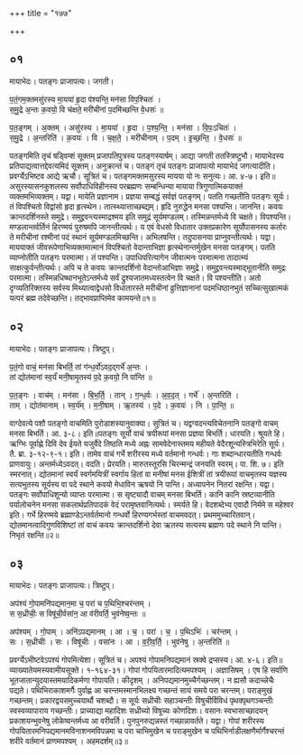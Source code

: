 +++
title = "१७७"

+++


## ०१
मायाभेदः। पतङ्गः प्राजापत्यः। जगती।

प॒तं॒गम॒क्तमसु॑रस्य मा॒यया॑ हृ॒दा प॑श्यन्ति॒ मन॑सा विप॒श्चितः॑ ।  
स॒मु॒द्रे अ॒न्तः क॒वयो॒ वि च॑क्षते॒ मरी॑चीनां प॒दमि॑च्छन्ति वे॒धसः॑ ॥

प॒त॒ङ्गम् । अ॒क्तम् । असु॑रस्य । मा॒यया॑ । हृ॒दा । प॒श्य॒न्ति॒ । मन॑सा । वि॒पः॒ऽचितः॑ ।  
स॒मु॒द्रे । अ॒न्तरिति॑ । क॒वयः॑ । वि । च॒क्ष॒ते॒ । मरी॑चीनाम् । प॒दम् । इ॒च्छ॒न्ति॒ । वे॒धसः॑ ॥

पतङ्गमिति तृचं षड्विम्शं सूक्तम् प्रजापतिपुत्रस्य पतङ्गस्यार्षम्। आद्या जगती ततस्त्रिष्टुभौ। मायाभेदस्य प्रतिपाद्यत्वात्तद्देवत्यमिदं सूक्तम्। अनुक्रान्तं च। पतङ्गं तृचं पतङ्गः प्राजापत्यो मायाभेदं जगत्यादीति। प्रवर्ग्येऽभिष्टव आद्ये ऋचौ। सूत्रितं च। पतङ्गमक्तमसुरस्य मायया यो नः सनुत्यः। आ. ४-७। इति॥असुरस्यासनकुशलस्य सर्वोपाधिविहीनस्य परब्रह्मणः सम्बन्धिन्या मायाया त्रिगुणात्मिकयाक्तं व्यक्तमभिव्यक्तम्। यद्वा। मायेति प्रज्ञानाम। प्रज्ञया सम्बद्धं सर्वज्ञं पतङ्गम्। पतति गच्छतीति पतङ्गः सूर्यः। तं विपश्चितो विद्वांसो हृदा हृत्स्थेन। तात्स्थ्यात्ताच्छब्द्यम्। हृदि नुरुद्धेन मनसा पश्यन्ति। जानन्ति। कवयः क्रान्तदर्शिनस्ते समुद्रे। समुद्द्रवन्त्यस्माद्रश्मय इति समुद्रं सूर्यमण्डलम्। तस्मिन्नन्तर्मध्ये वि चक्षते। विपश्यन्ति। मण्डलान्तर्वर्तिनं हिरण्मयं पुरुषमपि जानन्तीत्यर्थः। य एवं वेधसो विधातार उक्तप्रकारेण सूर्योपासनस्य कर्तारः ते मरीचीनां रश्मीनां पदं स्थानं सूर्यमण्डलमिच्छन्ति। अभिलषन्ति। तदुपासनया प्राप्नुवन्तीत्यर्थः। यद्वा। माययाक्तं जीवरूपेणाभिव्यक्तमात्मानं विपश्चितो वेदान्ताभिज्ञा हृत्स्थेनान्तर्मुखेन मनसा पतङ्गम्। पतति व्याप्नोतीति पतङ्गः परमात्मा। तं पश्यन्ति। उपाधिपरित्यागेन जीवात्मनः परमात्मना तादात्म्यं साक्षत्कुर्वन्तीत्यर्थः। अपि च ते कवयः क्रान्तदर्शिनो वेदान्तोआभिज्ञाः समुद्रे। समुद्द्रवन्त्यस्माद्भूतानीति समुद्रः परमात्मा। तस्मिन्नधिष्थानभूतेऽन्तर्मध्ये सर्वं द्रुश्यजातमध्यस्तत्वेन वि चक्षते। वि पश्यन्तीति। अतो दृग्व्यतिरिक्तस्य सर्वस्य मिथ्यात्वाद्वेधसो विधातारस्ते मरीचीनां व्रुत्तिज्ञानानां पदमधिष्ठानभुतं सच्चित्सुखात्मकं यत्परं ब्रह्म तदेवेच्छन्ति। तद्भावप्राप्तिमेव कामयन्ते॥१॥

## ०२
मायाभेदः। पतङ्गः प्राजापत्यः। त्रिष्टुप्।

प॒तं॒गो वाचं॒ मन॑सा बिभर्ति॒ तां ग॑न्ध॒र्वो॑ऽवद॒द्गर्भे॑ अ॒न्तः ।  
तां द्योत॑मानां स्व॒र्यं॑ मनी॒षामृ॒तस्य॑ प॒दे क॒वयो॒ नि पा॑न्ति ॥

प॒त॒ङ्गः । वाच॑म् । मन॑सा । बि॒भ॒र्ति॒ । तान् । ग॒न्ध॒र्वः । अ॒व॒द॒त् । गर्भे॑ । अ॒न्तरिति॑ ।  
ताम् । द्योत॑मानाम् । स्व॒र्य॑म् । म॒नी॒षाम् । ऋ॒तस्य॑ । प॒दे । क॒वयः॑ । नि । पा॒न्ति॒ ॥

वाग्देवत्ये पशौ पतङ्गो वाचमिति पुरोडाशस्यानुवाक्या। सुत्रितं च। यद्वग्वदन्त्यविचेतनानि पतङ्गो वाचम् मनसा बिभर्ति। आ. ३-८। इति॥पतङ्गः सूर्यो वाचं त्रयीरूपां मनसा प्रज्ञया बिभर्ति। धारयति। श्रूयते हि। ऋग्भिः पूर्वाह्णे दिवि देव ईयते यजुर्वेदे तिष्ठति मध्ये अह्नः सामवेदेनास्तमय महीयते वेदैरशून्यस्त्रिभिरेति सूर्यः। तै. ब्रा. ३-१२-९-१। इति। तामेव वाचं गर्भे शरीरस्य मध्ये वर्तमानो गन्धर्वः। गाः शब्दान्धारयतीति गन्धर्वः प्राणवायुः। अन्तर्मध्येऽवदत्। वदति। प्रेरयति। मारुतस्तूरसि चिरन्मन्द्रं जनयति स्वरम्। पा. शि. ७। इति स्मरनात्। द्योतमानां स्वर्यं स्वर्गमयित्रीं स्वर्गाय हितां वा मनीषां मनस ईशित्रीं तां त्रयीरूपां वाचमृतस्य यज्ञस्य सत्यभुतस्य सूर्यस्य वा पदे स्थाने कवयो मेधाविन ऋषयो नि पान्ति। अध्यापनेन नितरां रक्षन्ति। यद्वा। पतङ्गः सर्वोपाधिशून्यो व्याप्तः परमात्मा। स सृष्ट्यादौ वाचम् मनसा बिभर्ति। कानि कानि स्रष्टव्यानीति पर्यालोचनेन मनसा सकलार्थप्रतिपादकं वेदं परामृष्तवानित्यर्थः। स्मर्यते हि। वेदशब्देभ्य एवादौ निर्ममे स महेश्वर इति। गर्भे हिरण्मये ब्रह्माण्डेऽन्तर्वर्तमानो गन्धर्वो हिरण्यगर्भस्तां वाचमवदत्। प्रथममुच्चारितवान्। द्योतमानत्वादिगुणविशिष्टां तां वाचं कवयः क्रान्तदर्शिनो देवा ऋतस्य सत्यस्य ब्रह्मणः पदे स्थाने नि पान्ति। निभृतं रक्षन्ति॥२॥

## ०३
मायाभेदः। पतङ्गः प्राजापत्यः। त्रिष्टुप्।

अप॑श्यं गो॒पामनि॑पद्यमान॒मा च॒ परा॑ च प॒थिभि॒श्चर॑न्तम् ।  
स स॒ध्रीचीः॒ स विषू॑ची॒र्वसा॑न॒ आ व॑रीवर्ति॒ भुव॑नेष्व॒न्तः ॥

अप॑श्यम् । गो॒पाम् । अनि॑ऽपद्यमानम् । आ । च॒ । परा॑ । च॒ । प॒थिऽभिः॑ । चर॑न्तम् ।  
सः । स॒ध्रीचीः॑ । सः । विषू॑चीः । वसा॑नः । आ । व॒री॒व॒र्ति॒ । भुव॑नेषु । अ॒न्तरिति॑ ॥

प्रवर्ग्येऽभीष्टवेऽपश्यं गोपमित्येशा। सूत्रितं च। अपश्यं गोपामनिपद्यमानं स्रक्वे द्रप्सस्य। आ. ४-६। इति॥व्याख्यातेयमस्यवामीयसूक्ते। १-१६४-३१। गोपां गोपयितारमादित्यमपश्यम् । अज्ञासिषम् । एष हि सर्वाणि भूतजातान्युदयास्तमयादिकर्मणा गोपायति। कीदृशम् । अनिपद्यमानमुच्चैर्गच्छन्तम्। न ह्यसौ कदाच्न्नेचैः पद्यते। पथिभिराकाशमर्गैः पुर्वाह्ण आ चरन्तमस्मानभिलक्ष्य गच्छन्तं सायं समये परा चरन्तम्। पराङ्मुखं गच्छन्तम्। प्रकारद्वयसमुच्चयार्थौ चशब्दौ। स सूर्यः सध्रीचीः सहाञ्चन्तीः विषुचीर्विविधं पृथक्पृथगञ्चन्तीः स्वस्वव्यापाराय गच्छन्तीः। प्राच्याद्या महादिशः सध्रीच्यो विषूच्यः कोणदिशः। वसानः स्वभासाच्छादयन् प्रकाशयन्भुवनेषु लोकेष्वन्तर्मध्य आ वरीवर्ति। पुनपुनरुद्यन्नस्तं गच्छान्नावर्तते। यद्वा। गोपां शरीरस्य गोपयितारमनिपद्यमानमविनाशनमविपन्नमा च परा चाभिमुखेन च पराङ्मुखेन च पथिभिर्नाडीलक्षणैर्मार्गैश्चरन्तं शरीरे वर्तमानं प्राणमपश्यम् । अहमदर्शम्॥३॥